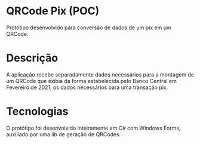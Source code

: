 # QRCode Pix (POC)
Protótipo desenvolvido para conversão de dados de um pix em um QRCode.

# Descrição
A aplicação recebe separadamente dados necessários para a montagem de 
um QRCode que exibia da forma estabelecida pelo Banco Central em Fevereiro de 2021, 
os dados necessários para uma transação pix.

# Tecnologias
O protótipo foi desenvolvido inteiramente em C# com Windows Forms, auxiliado por uma lib de geração de QRCodes.
